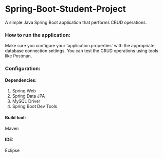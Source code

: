 # Spring-Boot-Student-Project
A simple Java Spring Boot application that performs CRUD operations.

### How to run the application:
Make sure you configure your 'application.properties' with the appropriate database connection settings.
You can test the CRUD operations using tools like Postman.

### Configuration:
#### Dependencies:
1. Spring Web
2. Spring Data JPA
3. MySQL Driver
4. Spring Boot Dev Tools
#### Build tool:
Maven
#### IDE:
Eclipse

